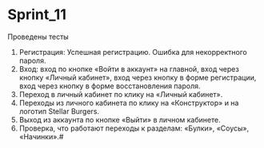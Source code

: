 # Sprint_11
Проведены тесты
1. Регистрация:
Успешная регистрацию.
Ошибка для некорректного пароля.
2. Вход:
вход по кнопке «Войти в аккаунт» на главной,
вход через кнопку «Личный кабинет»,
вход через кнопку в форме регистрации,
вход через кнопку в форме восстановления пароля.
3. Переход в личный кабинет по клику на «Личный кабинет».
4. Переходы из личного кабинета по клику на «Конструктор» и на логотип Stellar Burgers.
5. Выход из аккаунта по кнопке «Выйти» в личном кабинете.
6. Проверка, что работают переходы к разделам: «Булки», «Соусы», «Начинки».#
